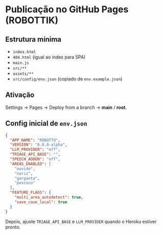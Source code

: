 # Publicação no GitHub Pages (ROBOTTIK)

## Estrutura mínima
- `index.html`
- `404.html` (igual ao index para SPA)
- `main.js`
- `src/**`
- `assets/**`
- `src/config/env.json` (copiado de `env.example.json`)

## Ativação
Settings → Pages → Deploy from a branch → **main** / **root**.

## Config inicial de `env.json`
```json
{
  "APP_NAME": "ROBOTTO",
  "VERSION": "6.0.0-alpha",
  "LLM_PROVIDER": "off",
  "TRIAGE_API_BASE": "",
  "SPEECH_ADDON": "off",
  "AREAS_ENABLED": [
    "ouvido",
    "nariz",
    "garganta",
    "pescoco"
  ],
  "FEATURE_FLAGS": {
    "multi_area_autodetect": true,
    "save_case_local": true
  }
}
```

Depois, ajuste `TRIAGE_API_BASE` e `LLM_PROVIDER` quando o Heroku estiver pronto.
